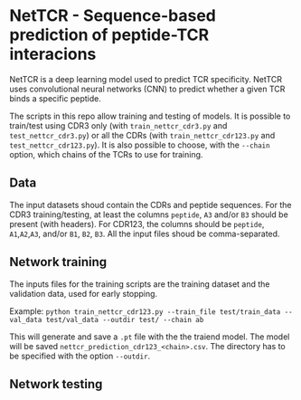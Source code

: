 # NetTCR - Sequence-based prediction of peptide-TCR interacions
NetTCR is a deep learning model used to predict TCR specificity. NetTCR uses convolutional neural networks (CNN) to predict whether a given TCR binds a specific peptide. 

The scripts in this repo allow training and testing of models. It is possible to train/test using CDR3 only (with `train_nettcr_cdr3.py` and `test_nettcr_cdr3.py`) or all the CDRs (with `train_nettcr_cdr123.py` and `test_nettcr_cdr123.py`). It is also possible to choose, with the `--chain` option, which chains of the TCRs to use for training.

## Data
The input datasets shoud contain the CDRs and peptide sequences. For the CDR3 training/testing, at least the columns `peptide`, `A3` and/or `B3` should be present (with headers). For CDR123, the columns should be `peptide`, `A1`,`A2`,`A3`, and/or `B1`, `B2`, `B3`. All the input files shoud be comma-separated.

## Network training

The inputs files for the training scripts are the training dataset and the validation data, used for early stopping.

Example:
`python train_nettcr_cdr123.py --train_file test/train_data --val_data test/val_data --outdir test/ --chain ab`

This will generate and save a `.pt` file with the the traiend model. The model will be saved  `nettcr_prediction_cdr123_<chain>.csv`. The directory has to be specified with the option `--outdir`.

## Network testing 

